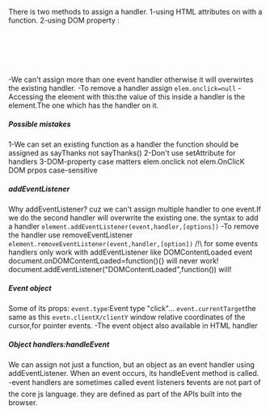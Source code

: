 There is two methods to assign a handler. 
1-using HTML attributes on<event> with a function.
2-using DOM property :
<pre>
  <code>
<!--     <input id="elem" type="button" value="Click me"  -->
    <script>
      elem.onClick=function(){
        alert("thank you"); 
      }
    </script>
  </code>
</pre>
-We can't assign more than one event handler otherwise it will overwirtes the existing handler.
-To remove a handler assign <code>elem.onclick=null</code>
-Accessing the element with this:the value of this inside a handler is the element.The one which has the handler on it.
<h5>Possible mistakes</h5>
1-We can set an existing function as a handler the function should be assigned as sayThanks not sayThanks()
2-Don't use setAttribute for handlers 
3-DOM-property case matters elem.onclick not elem.OnClicK DOM prpos case-sensitive
<h5>addEventListener</h5>
Why addEventListener? cuz we can't assign multiple handler to one event.If we do the second handler will overwrite the existing one.
the syntax to add a handler 
<code>element.addEventListener(event,handler,[options])</code>
-To remove the handler use removeEventListener
<code>element.removeEventListener(event,handler,[option])</code>
/!\ for some events handlers only work with addEventListener like DOMContentLoaded event 
document.onDOMContentLoaded=function(){}  will never work!
document.addEventListener("DOMContentLoaded",function()) will!
<h5>Event object</h5>
Some of its props: 
<code>event.type</code>:Event type "click"...
<code>event.currentTarget</code>the same as this
<code>evetn.clientX/clientY</code>
window relative coordinates of the cursor,for pointer events.
-The event object also available in HTML handler
<h5>Object handlers:handleEvent</h5>
We can assign not just a function, but an object as an event handler using addEventListener. When an event occurs, its handleEvent method is called.
-event handlers are sometimes called event listeners
❗events are not part of the core js language. they are defined as part of the APIs built into the browser.
